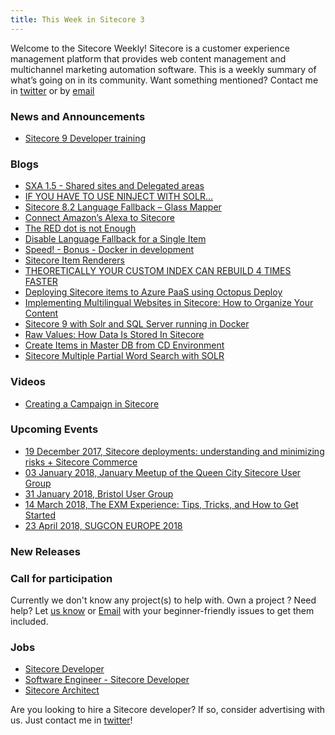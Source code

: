 ```yaml
---
title: This Week in Sitecore 3
---
```


Welcome to the Sitecore Weekly! Sitecore is a customer experience management platform that provides web content management and multichannel marketing automation software. This is a weekly summary of what’s going on in its community. Want something mentioned? Contact me in [twitter](https://twitter.com/aserogin) or by [email](mailto:sitecoreweekly@gmail.com)

### News and Announcements
* [Sitecore 9 Developer training](https://www.sitecore.net/services-and-support/training/classroom-training.aspx)

### Blogs
* [SXA 1.5 - Shared sites and Delegated areas](https://unaverhoeven.ghost.io/2017/12/10/sxa-1-5-shared-sites-and-delegated-areas/)
* [IF YOU HAVE TO USE NINJECT WITH SOLR…](https://jermdavis.wordpress.com/2017/12/11/if-you-have-to-use-ninject-with-solr/)
* [Sitecore 8.2 Language Fallback – Glass Mapper](https://cmsxperience.com/2017/12/11/sitecore-8-2-language-fallback-glass-mapper/)
* [Connect Amazon’s Alexa to Sitecore](https://sitecorecommerce.wordpress.com/2017/12/11/connect-amazons-alexa-to-sitecore/)
* [The RED dot is not Enough](https://blog.coates.dk/2017/12/12/the-red-dot-is-not-enough/)
* [Disable Language Fallback for a Single Item](http://derekdysart.com/disable-language-fallback-for-a-single-item/)
* [Speed! - Bonus - Docker in development](https://blog.rauljimenez.co.uk/speed-bonus-docker-in-development/)
* [Sitecore Item Renderers](https://blog.rauljimenez.co.uk/sitecore-item-renderers/)
* [THEORETICALLY YOUR CUSTOM INDEX CAN REBUILD 4 TIMES FASTER](http://bartlomiejmucha.com/en/blog/theoretically-your-custom-index-can-rebuild-4-times-faster/)
* [Deploying Sitecore items to Azure PaaS using Octopus Deploy](https://sitecoresaga.wordpress.com/2017/12/09/deploying-sitecore-items-to-azure-paas-using-octopus-deploy/)
* [Implementing Multilingual Websites in Sitecore: How to Organize Your Content](https://www.velir.com/blog/2017/12/12/implementing-multilingual-websites-sitecore-how-organize-your-content)
* [Sitecore 9 with Solr and SQL Server running in Docker](https://blog.krusen.dk/sitecore-9-with-solr-and-sql-in-docker/)
* [Raw Values: How Data Is Stored In Sitecore](https://www.sitecorespark.com/article/raw-values-how-data-is-stored-in-sitecore)
* [Create Items in Master DB from CD Environment](https://abarhoum.wordpress.com/2017/12/11/create-items-in-master-db-from-cd-environment/)
* [Sitecore Multiple Partial Word Search with SOLR](https://www.brimit.com/blog/sitecore-multiple-partial-word-search-solr)

### Videos
* [Creating a Campaign in Sitecore](https://www.youtube.com/watch?v=-CWuI1Xsvj8)

### Upcoming Events
* [19 December 2017, Sitecore deployments: understanding and minimizing risks + Sitecore Commerce](https://www.meetup.com/SUG-BR/events/245393645)
* [03 January 2018, January Meetup of the Queen City Sitecore User Group](https://www.meetup.com/Queen-City-Sitecore-User-Group/events/245802250/)
* [31 January 2018, Bristol User Group](https://www.meetup.com/sug-uk/events/245661454/)
* [14 March 2018, The EXM Experience: Tips, Tricks, and How to Get Started](https://www.meetup.com/Sitecore-User-Group-New-England/events/245643862/)
* [23 April 2018, SUGCON EUROPE 2018](http://www.sugcon.eu/registration2018/)

### New Releases


### Call for participation

Currently we don't know any project(s) to help with. Own a project ? Need help? Let [us know](https://twitter.com/aserogin) or [Email](mailto:sitecoreweekly@gmail.com)  with your beginner-friendly issues to get them included.


### Jobs
* [Sitecore Developer](https://www.werkenbijmirabeau.nl/baan/sitecore-developer)
* [Software Engineer - Sitecore Developer](https://www.connectivedx.com/connect/careers/software-engineer-sitecore-developer)
* [Sitecore Architect](https://www.j-c-associates.co.uk/jobs/job2964)

Are you looking to hire a Sitecore developer? If so, consider advertising with us. Just contact me in [twitter](https://twitter.com/aserogin)!
